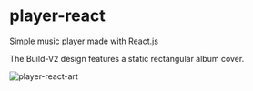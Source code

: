 # player-react
Simple music player made with React.js

The Build-V2 design features a static rectangular album cover.

![player-react-art](https://user-images.githubusercontent.com/84479630/212861026-c10b8ecb-8921-494b-a9b8-71041a68fbf6.jpg)
